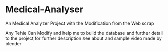 # Medical-Analyser
An Medical Analyzer Project with the Modification from the Web scrap

Any Tehie Can Modify and help me to build the database and further detail to the project,for further description see about and sample video made by blender

